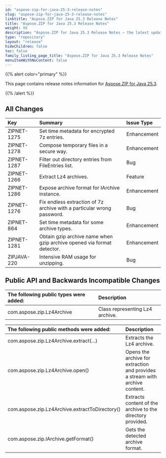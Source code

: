 ```yaml
---
id: "aspose-zip-for-java-25-3-release-notes"
slug: "aspose-zip-for-java-25-3-release-notes"
linktitle: "Aspose.ZIP for Java 25.3 Release Notes"
title: "Aspose.ZIP for Java 25.3 Release Notes"
weight: 98
description: "Aspose.ZIP for Java 25.3 Release Notes – the latest updates and fixes."
type: "repository"
layout: "release"
hideChildren: false
toc: false
family_listing_page_title: "Aspose.ZIP for Java 25.3 Release Notes"
menuItemWithNoContent: false
---
```


{{% alert color="primary" %}} 

This page contains release notes information for [Aspose.ZIP for Java 25.3](https://releases.aspose.com/zip/java/25-3/).

{{% /alert %}} 

## **All Changes**

|**Key**|**Summary**|**Issue Type**|
| :- | :- | :- |
| ZIPNET-1275 | Set time metadata for encrypted 7z entries. | Enhancement |
| ZIPNET-1278 | Compose temporary files in a secure way. | Enhancement |
| ZIPNET-1287 | Filter out directory entries from FileEntries list. | Bug |
| ZIPNET-1266 | Extract Lz4 archives. | Feature |
| ZIPNET-1286 | Expose archive format for IArchive instance. | Enhancement |
| ZIPNET-1276 | Fix endless extraction of 7z archive with a particular wrong password. | Bug |
| ZIPNET-864 | Set time metadata for some archive types. | Enhancement |
| ZIPNET-1281 | Obtain gzip archive name when gzip archive opened via format detector. | Enhancement |
| ZIPJAVA-220 | Intensive RAM usage for unzipping. | Bug |

## **Public API and Backwards Incompatible Changes**
|**The following public types were added:**|**Description**|
| :- | :- |
| com.aspose.zip.Lz4Archive | Class representing Lz4 archive. |

|**The following public methods were added:**|**Description**|
| :- | :- |
| com.aspose.zip.Lz4Archive.extract(...) | Extracts the Lz4 archive. |
| com.aspose.zip.Lz4Archive.open() | Opens the archive for extraction and provides a stream with archive content. |
| com.aspose.zip.Lz4Archive.extractToDirectory() | Extracts content of the archive to the directory provided. |
| com.aspose.zip.IArchive.getFormat() | Gets the detected archive format. |
